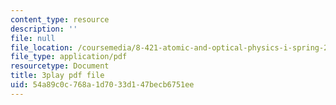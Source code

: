 ```yaml
---
content_type: resource
description: ''
file: null
file_location: /coursemedia/8-421-atomic-and-optical-physics-i-spring-2014/54a89c0c768a1d7033d147becb6751ee_gA1ZO0xBiYg.pdf
file_type: application/pdf
resourcetype: Document
title: 3play pdf file
uid: 54a89c0c-768a-1d70-33d1-47becb6751ee
---
```

